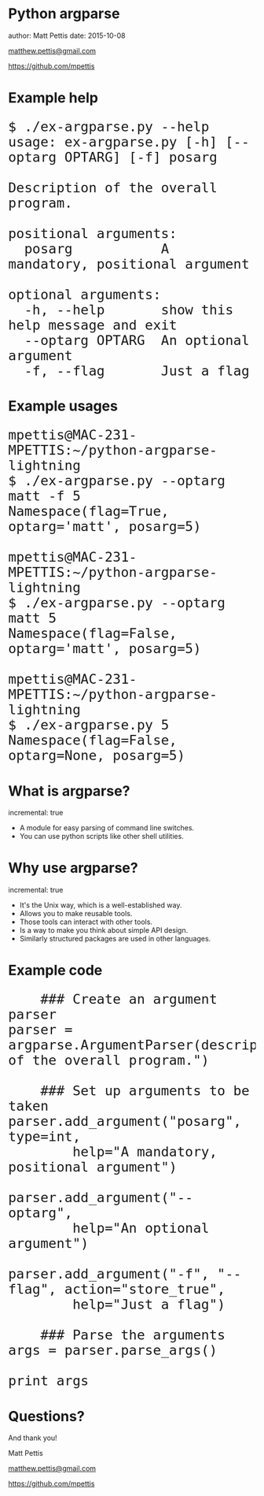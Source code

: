 Python argparse
========================================================
author: Matt Pettis
date: 2015-10-08

matthew.pettis@gmail.com

https://github.com/mpettis


Example help
========================================================

<font size=6>

    $ ./ex-argparse.py --help
    usage: ex-argparse.py [-h] [--optarg OPTARG] [-f] posarg
    
    Description of the overall program.
    
    positional arguments:
      posarg           A mandatory, positional argument
    
    optional arguments:
      -h, --help       show this help message and exit
      --optarg OPTARG  An optional argument
      -f, --flag       Just a flag

</font>


Example usages
========================================================

<font size=6>

    mpettis@MAC-231-MPETTIS:~/python-argparse-lightning
    $ ./ex-argparse.py --optarg matt -f 5
    Namespace(flag=True, optarg='matt', posarg=5)
    
    mpettis@MAC-231-MPETTIS:~/python-argparse-lightning
    $ ./ex-argparse.py --optarg matt 5
    Namespace(flag=False, optarg='matt', posarg=5)
    
    mpettis@MAC-231-MPETTIS:~/python-argparse-lightning
    $ ./ex-argparse.py 5
    Namespace(flag=False, optarg=None, posarg=5)

</font>


What is argparse?
========================================================
incremental: true

- A module for easy parsing of command line switches.
- You can use python scripts like other shell utilities.


Why use argparse?
========================================================
incremental: true

- It's the Unix way, which is a well-established way.
- Allows you to make reusable tools.
- Those tools can interact with other tools.
- Is a way to make you think about simple API design.
- Similarly structured packages are used in other languages.


Example code
========================================================

<font size=6>

        ### Create an argument parser
    parser = argparse.ArgumentParser(description="Description of the overall program.")

        ### Set up arguments to be taken
    parser.add_argument("posarg", type=int,
            help="A mandatory, positional argument")
            
    parser.add_argument("--optarg",
            help="An optional argument")
            
    parser.add_argument("-f", "--flag", action="store_true",
            help="Just a flag")
    
        ### Parse the arguments
    args = parser.parse_args()
    
    print args

</font>


Questions?
========================================================

And thank you!

Matt Pettis

matthew.pettis@gmail.com

https://github.com/mpettis
